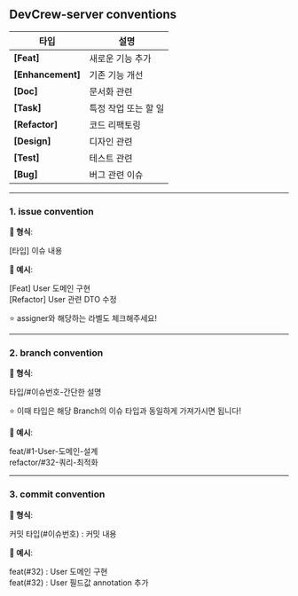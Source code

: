## DevCrew-server conventions


| 타입           | 설명            |
| -------------- | --------------- |
| **[Feat]**  | 새로운 기능 추가 |
| **[Enhancement]** | 기존 기능 개선 |
| **[Doc]** | 문서화 관련 |
| **[Task]** | 특정 작업 또는 할 일 |
| **[Refactor]** | 코드 리팩토링 |
| **[Design]** | 디자인 관련 |
| **[Test]** | 테스트 관련 |
| **[Bug]** | 버그 관련 이슈 |

-----

### 1. issue convention

**📌 형식**: 

[타입] 이슈 내용


**📌 예시**: 

[Feat] User 도메인 구현<br>
[Refactor] User 관련 DTO 수정

⭐️ assigner와 해당하는 라벨도 체크해주세요!

  -------------

### 2. branch convention

**📌 형식**: 

타입/#이슈번호-간단한 설명

⭐️ 이때 타입은 해당 Branch의 이슈 타입과 동일하게 가져가시면 됩니다!

  
**📌 예시**: 

feat/#1-User-도메인-설계<br>
refactor/#32-쿼리-최적화

----------------

### 3. commit convention

**📌 형식**: 

커밋 타입(#이슈번호) : 커밋 내용<br>

**📌 예시**: 

feat(#32) : User 도메인 구현<br>
feat(#32) : User 필드값 annotation 추가<br>

